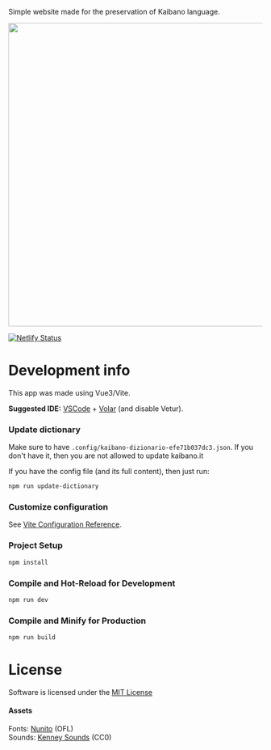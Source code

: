 Simple website made for the preservation of Kaibano language.

<a href="https://kaibano.netlify.app/">
    <img width="600" src="https://user-images.githubusercontent.com/6860637/143919774-1b0f27cd-1714-4bc1-be7e-6a88f3cf8b44.png" />
</a>

[![Netlify Status](https://api.netlify.com/api/v1/badges/e494501b-5d64-4c20-8806-46035aa4e447/deploy-status)](https://app.netlify.com/sites/kaibano/deploys)

# Development info

This app was made using Vue3/Vite.

**Suggested IDE:** [VSCode](https://code.visualstudio.com/) + [Volar](https://marketplace.visualstudio.com/items?itemName=johnsoncodehk.volar) (and disable Vetur).

### Update dictionary

Make sure to have `.config/kaibano-dizionario-efe71b037dc3.json`. If you don't have it, then you are not allowed to update kaibano.it

If you have the config file (and its full content), then just run:

```sh
npm run update-dictionary
```

### Customize configuration

See [Vite Configuration Reference](https://vitejs.dev/config/).

### Project Setup

```sh
npm install
```

### Compile and Hot-Reload for Development

```sh
npm run dev
```

### Compile and Minify for Production

```sh
npm run build
```

# License

Software is licensed under the [MIT License](./LICENSE)

#### Assets

Fonts: [Nunito](https://fonts.google.com/specimen/Nunito) (OFL)  
Sounds: [Kenney Sounds](https://kenney.nl/assets/interface-sounds) (CC0)
